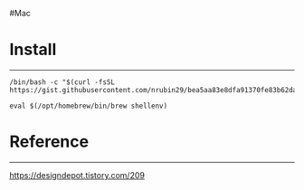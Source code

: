 #Mac

# Install
---
```shell
/bin/bash -c "$(curl -fsSL https://gist.githubusercontent.com/nrubin29/bea5aa83e8dfa91370fe83b62dad6dfa/raw/48f48f7fef21abb308e129a80b3214c2538fc611/homebrew_m1.sh)"
```

```
eval $(/opt/homebrew/bin/brew shellenv)
```


# Reference
---
https://designdepot.tistory.com/209